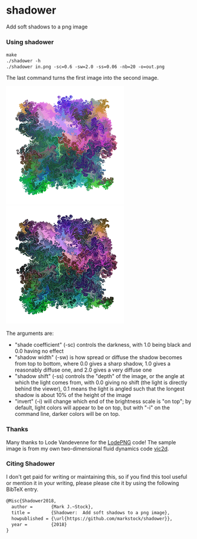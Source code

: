 # shadower
Add soft shadows to a png image

### Using shadower

    make
    ./shadower -h
    ./shadower in.png -sc=0.6 -sw=2.0 -ss=0.06 -nb=20 -o=out.png

The last command turns the first image into the second image.

<img src="media/in.png" width="320" height="320" /> <img src="media/out.png" width="320" height="320" />

The arguments are:

* "shade coefficient" (-sc) controls the darkness, with 1.0 being black and 0.0 having no effect
* "shadow width" (-sw) is how spread or diffuse the shadow becomes from top to bottom, where 0.0 gives a sharp shadow, 1.0 gives a reasonably diffuse one, and 2.0 gives a very diffuse one
* "shadow shift" (-ss) controls the "depth" of the image, or the angle at which the light comes from, with 0.0 giving no shift (the light is directly behind the viewer), 0.1 means the light is angled such that the longest shadow is about 10% of the height of the image
* "invert" (-i) will change which end of the brightness scale is "on top"; by default, light colors will appear to be on top, but with "-i" on the command line, darker colors will be on top.

### Thanks

Many thanks to Lode Vandevenne for the [LodePNG](http://lodev.org/lodepng/) code!
The sample image is from my own two-dimensional fluid dynamics code [vic2d](https://github.com/markstock/vic2d).

### Citing Shadower

I don't get paid for writing or maintaining this, so if you find this tool useful or mention it in your writing, please please cite it by using the following BibTeX entry.

```
@Misc{Shadower2018,
  author =       {Mark J.~Stock},
  title =        {Shadower:  Add soft shadows to a png image},
  howpublished = {\url{https://github.com/markstock/shadower}},
  year =         {2018}
}
```
